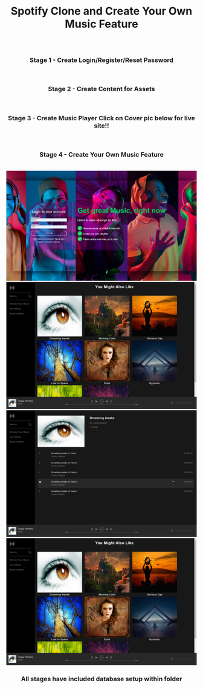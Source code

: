 <h1><b><p align="center">Spotify Clone and Create Your Own Music Feature</p></h1>
  <br />
  <h3><p align="center">Stage 1 - Create Login/Register/Reset Password</p></h3>
  <br />
  <h3><p align="center">Stage 2 - Create Content for Assets</p></h3>
  <br />
  <h3><p align="center">Stage 3 - Create Music Player Click on Cover pic below for live site!!</p></h3>
  <br />
    <h3><p align="center">Stage 4 - Create Your Own Music Feature</p></h3>
  <br />
<a target="_blank" href="http://spotified-clone.sarahshelley.x10host.com/"><img src="https://github.com/sargef/spotify-clone-in-stages/blob/master/Step%202%20-%20Spotify%20Clone%20-%20Content%20for%20Assets/assets/images/spotifyCover.png"></a>
  
<br />

<img src="https://github.com/sargef/spotify-clone-in-stages/blob/master/Step%202%20-%20Spotify%20Clone%20-%20Content%20for%20Assets/assets/images/Cover2nd.png">

<br />

<img src="https://github.com/sargef/spotify-clone-in-stages/blob/master/Step%202%20-%20Spotify%20Clone%20-%20Content%20for%20Assets/assets/images/2ndStage.png">

<br />

<img src="https://github.com/sargef/spotify-clone-in-stages/blob/master/Step%202%20-%20Spotify%20Clone%20-%20Content%20for%20Assets/assets/images/Cover2nd.png">

<br />

<h3><p align="center">All stages have included database setup within folder
</p></h3>
<br />




